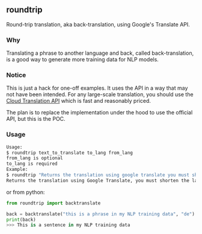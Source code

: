 ## roundtrip

Round-trip translation, aka back-translation, using Google's Translate API.

### Why

Translating a phrase to another language and back, called back-translation, is a good way to generate more training data for NLP models.

### Notice

This is just a hack for one-off examples. It uses the API in a way that may not have been intended. For any large-scale translation, you should use the [Cloud Translation API](https://cloud.google.com/translate/docs/) which is fast and reasonably priced.

The plan is to replace the implementation under the hood to use the official API, but this is the POC.

### Usage

```sh
Usage:
$ roundtrip text_to_translate to_lang from_lang
from_lang is optional
to_lang is required
Example:
$ roundtrip "Returns the translation using google translate you must shortcut the language you define" fr
Returns the translation using Google Translate, you must shorten the language you set
```

or from python:

```py
from roundtrip import backtranslate

back = backtranslate("this is a phrase in my NLP training data", "de")
print(back)
>>> This is a sentence in my NLP training data
```
